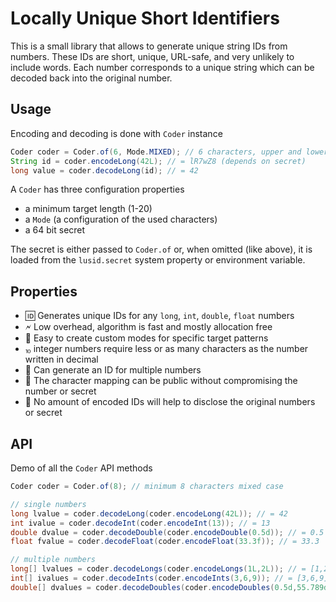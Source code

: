 # Locally Unique Short Identifiers

This is a small library that allows to generate unique string IDs from numbers. 
These IDs are short, unique, URL-safe, and very unlikely to include words.
Each number corresponds to a unique string which can be decoded back into the original number.

## Usage
Encoding and decoding is done with `Coder` instance

```java
Coder coder = Coder.of(6, Mode.MIXED); // 6 characters, upper and lower case
String id = coder.encodeLong(42L); // = lR7wZ8 (depends on secret)
long value = coder.decodeLong(id); // = 42
```

A `Coder` has three configuration properties
* a minimum target length (1-20)
* a `Mode` (a configuration of the used characters)
* a 64 bit secret

The secret is either passed to `Coder.of` or, when omitted (like above), 
it is loaded from the `lusid.secret` system property or environment variable. 

## Properties
* 🆔 Generates unique IDs for any `long`, `int`, `double`, `float` numbers
* 🗲 Low overhead, algorithm is fast and mostly allocation free
* 🔧 Easy to create custom modes for specific target patterns
* ⏨ integer numbers require less or as many characters as the number written in decimal
* 🔢 Can generate an ID for multiple numbers
* 📢 The character mapping can be public without compromising the number or secret
* 💂 No amount of encoded IDs will help to disclose the original numbers or secret 

## API 
Demo of all the `Coder` API methods
```java
Coder coder = Coder.of(8); // minimum 8 characters mixed case

// single numbers
long lvalue = coder.decodeLong(coder.encodeLong(42L)); // = 42
int ivalue = coder.decodeInt(coder.encodeInt(13)); // = 13
double dvalue = coder.decodeDouble(coder.encodeDouble(0.5d)); // = 0.5
float fvalue = coder.decodeFloat(coder.encodeFloat(33.3f)); // = 33.3

// multiple numbers
long[] lvalues = coder.decodeLongs(coder.encodeLongs(1L,2L)); // = [1,2]
int[] ivalues = coder.decodeInts(coder.encodeInts(3,6,9)); // = [3,6,9]
double[] dvalues = coder.decodeDoubles(coder.encodeDoubles(0.5d,55.789d)); // = [0.5,55.789]
```
